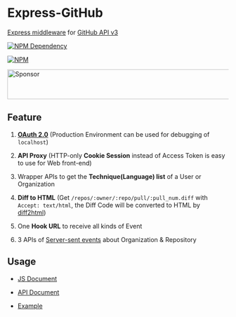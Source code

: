 # Express-GitHub

[Express middleware](http://expressjs.com/en/guide/using-middleware.html) for
[GitHub API v3](https://developer.github.com/v3/)

[![NPM Dependency](https://david-dm.org/TechQuery/Express-GitHub.svg)](https://david-dm.org/TechQuery/Express-GitHub)

[![NPM](https://nodei.co/npm/express-github.png?downloads=true&downloadRank=true&stars=true)](https://nodei.co/npm/express-github/)

<a target='_blank' rel='nofollow' href='https://app.codesponsor.io/link/terHRJgDULkGjswWhddcBSDJ/TechQuery/Express-GitHub'>
  <img alt='Sponsor' width='888' height='68' src='https://app.codesponsor.io/embed/terHRJgDULkGjswWhddcBSDJ/TechQuery/Express-GitHub.svg' />
</a>



## Feature

 1. [**OAuth 2.0**](https://oauth.net/2/) (Production Environment can be used for debugging of `localhost`)

 2. **API Proxy** (HTTP-only **Cookie Session** instead of Access Token is easy to use for Web front-end)

 3. Wrapper APIs to get the **Technique(Language) list** of a User or Organization

 4. **Diff to HTML** (Get `/repos/:owner/:repo/pull/:pull_num.diff` with `Accept: text/html`, the Diff Code will be converted to HTML by [diff2html](https://diff2html.xyz/))

 5. One **Hook URL** to receive all kinds of Event

 6. 3 APIs of [Server-sent events](https://developer.mozilla.org/en-US/docs/Web/API/Server-sent_events/Using_server-sent_events) about Organization & Repository



## Usage

 - [JS Document](https://techquery.github.io/Express-GitHub/)

 - [API Document](https://techquery.github.io/Express-GitHub/HTTP/)

 - [Example](https://github.com/FreeCodeCamp-Chengdu/GDN/blob/master/server/GitHub.js)
